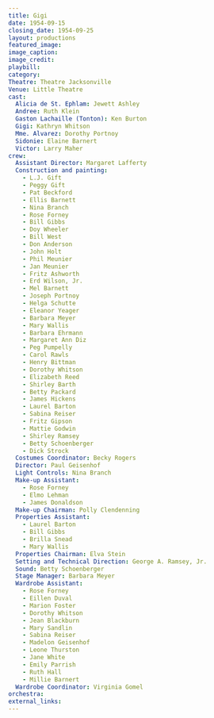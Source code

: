 ```yaml
---
title: Gigi
date: 1954-09-15
closing_date: 1954-09-25
layout: productions
featured_image: 
image_caption:
image_credit:
playbill: 
category: 
Theatre: Theatre Jacksonville
Venue: Little Theatre
cast:
  Alicia de St. Ephlam: Jewett Ashley
  Andree: Ruth Klein
  Gaston Lachaille (Tonton): Ken Burton
  Gigi: Kathryn Whitson
  Mme. Alvarez: Dorothy Portnoy
  Sidonie: Elaine Barnert
  Victor: Larry Maher
crew:
  Assistant Director: Margaret Lafferty
  Construction and painting:
    - L.J. Gift
    - Peggy Gift
    - Pat Beckford
    - Ellis Barnett
    - Nina Branch
    - Rose Forney
    - Bill Gibbs
    - Doy Wheeler
    - Bill West
    - Don Anderson
    - John Holt
    - Phil Meunier
    - Jan Meunier
    - Fritz Ashworth
    - Erd Wilson, Jr.
    - Mel Barnett
    - Joseph Portnoy
    - Helga Schutte
    - Eleanor Yeager
    - Barbara Meyer
    - Mary Wallis
    - Barbara Ehrmann
    - Margaret Ann Diz
    - Peg Pumpelly
    - Carol Rawls
    - Henry Bittman
    - Dorothy Whitson
    - Elizabeth Reed
    - Shirley Barth
    - Betty Packard
    - James Hickens
    - Laurel Barton
    - Sabina Reiser
    - Fritz Gipson
    - Mattie Godwin
    - Shirley Ramsey
    - Betty Schoenberger
    - Dick Strock
  Costumes Coordinator: Becky Rogers
  Director: Paul Geisenhof
  Light Controls: Nina Branch
  Make-up Assistant:
    - Rose Forney
    - Elmo Lehman
    - James Donaldson
  Make-up Chairman: Polly Clendenning
  Properties Assistant:
    - Laurel Barton
    - Bill Gibbs
    - Brilla Snead
    - Mary Wallis
  Properties Chairman: Elva Stein
  Setting and Technical Direction: George A. Ramsey, Jr.
  Sound: Betty Schoenberger
  Stage Manager: Barbara Meyer
  Wardrobe Assistant:
    - Rose Forney
    - Eillen Duval
    - Marion Foster
    - Dorothy Whitson
    - Jean Blackburn
    - Mary Sandlin
    - Sabina Reiser
    - Madelon Geisenhof
    - Leone Thurston
    - Jane White
    - Emily Parrish
    - Ruth Hall
    - Millie Barnert
  Wardrobe Coordinator: Virginia Gomel
orchestra:
external_links:
---
```


